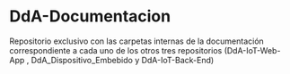 # DdA-Documentacion
Repositorio exclusivo con las carpetas internas de la documentación correspondiente a cada uno de los otros tres repositorios (DdA-IoT-Web-App , DdA_Dispositivo_Embebido y  DdA-IoT-Back-End)
